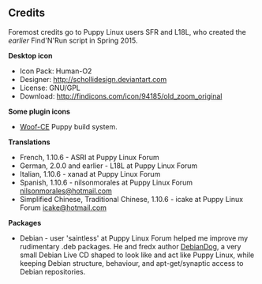 ## Credits

Foremost credits go to Puppy Linux users SFR and L18L, who created the
_earlier_ Find'N'Run script in Spring 2015.

**Desktop icon**

 * Icon Pack: Human-O2
 * Designer: http://schollidesign.deviantart.com
 * License: GNU/GPL
 * Download: http://findicons.com/icon/94185/old_zoom_original

**Some plugin icons**

 * [Woof-CE](https://github.com/puppylinux-woof-CE/woof-CE/tree/testing/woof-code/rootfs-skeleton/usr/share/pixmaps/puppy)
   Puppy build system.

**Translations**

 * French, 1.10.6 - ASRI at Puppy Linux Forum
 * German, 2.0.0 and earlier - L18L at Puppy Linux Forum
 * Italian, 1.10.6 - xanad at Puppy Linux Forum
 * Spanish, 1.10.6 - nilsonmorales at Puppy Linux Forum
   nilsonmorales@hotmail.com
 * Simplified Chinese, Traditional Chinese, 1.10.6 - icake at Puppy Linux Forum
   icake@hotmail.com

**Packages**

 * Debian - user 'saintless' at Puppy Linux Forum helped me improve
   my rudimentary .deb packages. He and fredx author
   [DebianDog](http://www.murga-linux.com/puppy/viewtopic.php?t=93225),
   a very small Debian Live CD shaped to look like and act like Puppy Linux,
   while keeping Debian structure, behaviour, and apt-get/synaptic
   access to Debian repositories.
